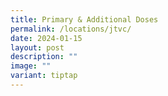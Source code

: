 ```yaml
---
title: Primary & Additional Doses
permalink: /locations/jtvc/
date: 2024-01-15
layout: post
description: ""
image: ""
variant: tiptap
---
```

